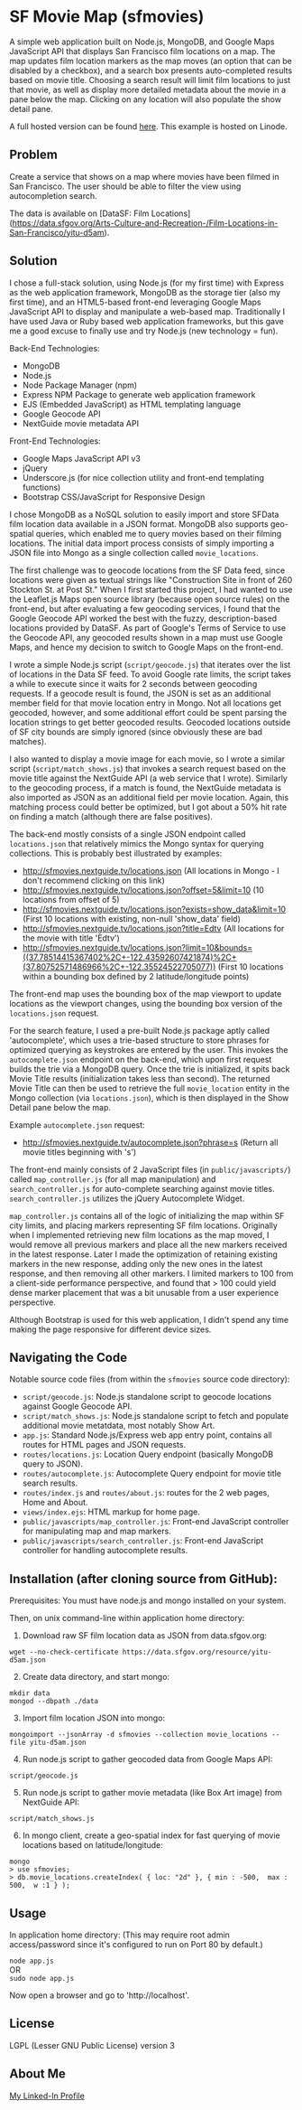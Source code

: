 # SF Movie Map (sfmovies)

A simple web application built on Node.js, MongoDB, and Google Maps JavaScript API that displays San Francisco film locations on a map. The map updates film location markers as the map moves (an option that can be disabled by a checkbox), and a search box presents auto-completed results based on movie title. Choosing a search result will limit film locations to just that movie, as well as display more detailed metadata about the movie in a pane below the map. Clicking on any location will also populate the show detail pane.

A full hosted version can be found [here](http://sfmovies.nextguide.tv). This example is hosted on Linode.

## Problem

Create a service that shows on a map where movies have been filmed in San Francisco. The user should be able to filter the view using autocompletion search.  

The data is available on [DataSF: Film Locations] (https://data.sfgov.org/Arts-Culture-and-Recreation-/Film-Locations-in-San-Francisco/yitu-d5am).

## Solution

I chose a full-stack solution, using Node.js (for my first time) with Express as the web application framework, MongoDB as the storage tier (also my first time), and an HTML5-based front-end leveraging Google Maps JavaScript API to display and manipulate a web-based map. Traditionally I have used Java or Ruby based web application frameworks, but this gave me a good excuse to finally use and try Node.js (new technology = fun).

Back-End Technologies:
* MongoDB
* Node.js
* Node Package Manager (npm)
* Express NPM Package to generate web application framework
* EJS (Embedded JavaScript) as HTML templating language
* Google Geocode API
* NextGuide movie metadata API

Front-End Technologies:
* Google Maps JavaScript API v3
* jQuery
* Underscore.js (for nice collection utility and front-end templating functions) 
* Bootstrap CSS/JavaScript for Responsive Design

I chose MongoDB as a NoSQL solution to easily import and store SFData film location data available in a JSON format. MongoDB also supports geo-spatial queries, which enabled me to query movies based on their filming locations. The initial data import process consists of simply importing a JSON file into Mongo as a single collection called `movie_locations`.

The first challenge was to geocode locations from the SF Data feed, since locations were given as textual strings like "Construction Site in front of 260 Stockton St. at Post St." When I first started this project, I had wanted to use the Leaflet.js Maps open source library (because open source rules) on the front-end, but after evaluating a few geocoding services, I found that the Google Geocode API worked the best with the fuzzy, description-based locations provided by DataSF. As part of Google's Terms of Service to use the Geocode API, any geocoded results shown in a map must use Google Maps, and hence my decision to switch to Google Maps on the front-end.

I wrote a simple Node.js script (`script/geocode.js`) that iterates over the list of locations in the Data SF feed. To avoid Google rate limits, the script takes a while to execute since it waits for 2 seconds between geocoding requests. If a geocode result is found, the JSON is set as an additional member field for that movie location entry in Mongo. Not all locations get geocoded, however, and some additional effort could be spent parsing the location strings to get better geocoded results. Geocoded locations outside of SF city bounds are simply ignored (since obviously these are bad matches).

I also wanted to display a movie image for each movie, so I wrote a similar script (`script/match_shows.js`) that invokes a search request based on the movie title against the NextGuide API (a web service that I wrote). Similarly to the geocoding process, if a match is found, the NextGuide metadata is also imported as JSON as an additional field per movie location. Again, this matching process could better be optimized, but I got about a 50% hit rate on finding a match (although there are false positives).

The back-end mostly consists of a single JSON endpoint called `locations.json` that relatively mimics the Mongo syntax for querying collections. This is probably best illustrated by examples:
* http://sfmovies.nextguide.tv/locations.json (All locations in Mongo - I don't recommend clicking on this link) 
* http://sfmovies.nextguide.tv/locations.json?offset=5&limit=10 (10 locations from offset of 5) 
* http://sfmovies.nextguide.tv/locations.json?exists=show_data&limit=10 (First 10 locations with existing, non-null 'show_data' field) 
* http://sfmovies.nextguide.tv/locations.json?title=Edtv (All locations for the movie with title 'Edtv') 
* http://sfmovies.nextguide.tv/locations.json?limit=10&bounds=((37.78514415367402%2C+-122.43592607421874)%2C+(37.80752571486966%2C+-122.35524522705077)) (First 10 locations within a bounding box defined by 2 latitude/longitude points) 

The front-end map uses the bounding box of the map viewport to update locations as the viewport changes, using the bounding box version of the `locations.json` request.

For the search feature, I used a pre-built Node.js package aptly called 'autocomplete', which uses a trie-based structure to store phrases for optimized querying as keystrokes are entered by the user. This invokes the `autocomplete.json` endpoint on the back-end, which upon first request builds the trie via a MongoDB query. Once the trie is initialized, it spits back Movie Title results (initialization takes less than second). The returned Movie Title can then be used to retrieve the full `movie_location` entity in the Mongo collection (via `locations.json`), which is then displayed in the Show Detail pane below the map.

Example `autocomplete.json` request:
* http://sfmovies.nextguide.tv/autocomplete.json?phrase=s (Return all movie titles beginning with 's')

The front-end mainly consists of 2 JavaScript files (in `public/javascripts/`) called `map_controller.js` (for all map manipulation) and `search_controller.js` for auto-complete searching against movie titles. `search_controller.js` utilizes the jQuery Autocomplete Widget. 

`map_controller.js` contains all of the logic of initializing the map within SF city limits, and placing markers representing SF film locations. Originally when I implemented retrieving new film locations as the map moved, I would remove all previous markers and place all the new markers received in the latest response. Later I made the optimization of retaining existing markers in the new response, adding only the new ones in the latest response, and then removing all other markers. I limited markers to 100 from a client-side performance perspective, and found that > 100 could yield dense marker placement that was a bit unusable from a user experience perspective.

Although Bootstrap is used for this web application, I didn't spend any time making the page responsive for different device sizes.

## Navigating the Code

Notable source code files (from within the `sfmovies` source code directory): 

* `script/geocode.js`: Node.js standalone script to geocode locations against Google Geocode API.
* `script/match_shows.js`: Node.js standalone script to fetch and populate additional movie metatdata, most notably Show Art.
* `app.js`: Standard Node.js/Express web app entry point, contains all routes for HTML pages and JSON requests.
* `routes/locations.js`: Location Query endpoint (basically MongoDB query to JSON).
* `routes/autocomplete.js`: Autocomplete Query endpoint for movie title search results.
* `routes/index.js` and `routes/about.js`: routes for the 2 web pages, Home and About.
* `views/index.ejs`: HTML markup for home page.
* `public/javascripts/map_controller.js`: Front-end JavaScript controller for manipulating map and map markers.
* `public/javascripts/search_controller.js`: Front-end JavaScript controller for handling autocomplete results.

## Installation (after cloning source from GitHub):

Prerequisites:
You must have node.js and mongo installed on your system.

Then, on unix command-line within application home directory:

1) Download raw SF film location data as JSON from data.sfgov.org:

`wget --no-check-certificate https://data.sfgov.org/resource/yitu-d5am.json`

2) Create data directory, and start mongo:

`mkdir data`  
`mongod --dbpath ./data`

3) Import film location JSON into mongo: 

`mongoimport --jsonArray -d sfmovies --collection movie_locations --file yitu-d5am.json`

4) Run node.js script to gather geocoded data from Google Maps API: 

`script/geocode.js`

5) Run node.js script to gather movie metadata (like Box Art image) from NextGuide API: 

`script/match_shows.js`

6) In mongo client, create a geo-spatial index for fast querying of movie locations based on latitude/longitude:

  `mongo`  
  `> use sfmovies;`  
  `> db.movie_locations.createIndex( { loc: "2d" }, { min : -500,  max : 500,  w :1 } );`
    
## Usage

In application home directory:
(This may require root admin access/password since it's configured to run on Port 80 by default.)

`node app.js`  
OR  
`sudo node app.js`  

Now open a browser and go to 'http://localhost'.

## License

LGPL (Lesser GNU Public License) version 3

## About Me

[My Linked-In Profile](https://www.linkedin.com/pub/thomas-quinto/0/b/4a1)
